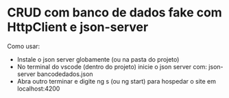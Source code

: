 # CRUD com banco de dados fake com HttpClient e json-server

Como usar:

- Instale o json server globamente (ou na pasta do projeto)
- No terminal do vscode (dentro do projeto) inicie o json server com: json-server bancodedados.json
- Abra outro terminar e digite ng s (ou ng start) para hospedar o site em localhost:4200
